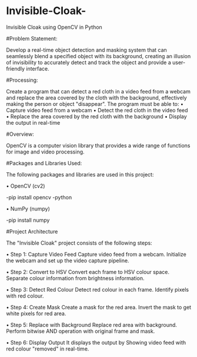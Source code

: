 # Invisible-Cloak-
Invisible Cloak using OpenCV in Python

#Problem Statement:  

Develop a real-time object detection and masking system that can seamlessly blend a specified object with its background, creating an illusion of invisibility to accurately detect and track the object and provide a user-friendly interface.

#Processing:

 Create a program that can detect a red cloth in a video feed from a webcam and replace the area covered by the cloth with the background, effectively making the person or object "disappear". The program must be able to:
•	Capture video feed from a webcam
•	Detect the red cloth in the video feed
•	Replace the area covered by the red cloth with the background
•	Display the output in real-time

#Overview:

OpenCV is a computer vision library that provides a wide range of functions for image and video processing. 

#Packages and Libraries Used:

The following packages and libraries are used in this project:

•	OpenCV (cv2) 

-pip install opencv -python

•	NumPy (numpy)

-pip install numpy

#Project Architecture

The "Invisible Cloak" project consists of the following steps:

•	Step 1: Capture Video Feed
 Capture video feed from a webcam. Initialize the webcam and set up the video capture pipeline.
 
•	Step 2: Convert to HSV 
Convert each frame to HSV colour space. Separate colour information from brightness information.

•	Step 3: Detect Red Colour 
Detect red colour in each frame. Identify pixels with red colour.

•	Step 4: Create Mask 
Create a mask for the red area. Invert the mask to get white pixels for red area.

•	Step 5: Replace with Background 
Replace red area with background. Perform bitwise AND operation with original frame and mask.

•	Step 6: Display Output
 It displays the output by Showing video feed with red colour "removed" in real-time.

 
